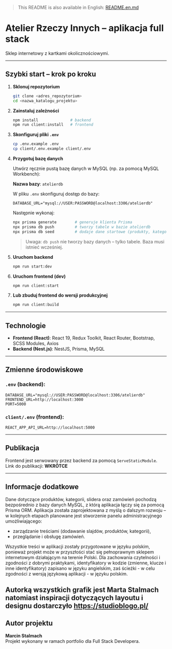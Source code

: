 > This README is also available in English: [README.en.md](README.en.md)

# Atelier Rzeczy Innych – aplikacja full stack

Sklep internetowy z kartkami okolicznościowymi.

---

## Szybki start – krok po kroku

1. **Sklonuj repozytorium**
   ```bash
   git clone <adres_repozytorium>
   cd <nazwa_katalogu_projektu>
   ```

2. **Zainstaluj zależności**
   ```bash
   npm install              # backend
   npm run client:install   # frontend
   ```

3. **Skonfiguruj pliki `.env`**
   ```bash
   cp .env.example .env
   cp client/.env.example client/.env
   ```

4. **Przygotuj bazę danych**

   Utwórz ręcznie pustą bazę danych w MySQL (np. za pomocą MySQL Workbench):

   **Nazwa bazy**: `atelierdb`

   W pliku `.env` skonfiguruj dostęp do bazy:

   ```
   DATABASE_URL="mysql://USER:PASSWORD@localhost:3306/atelierdb"
   ```

   Następnie wykonaj:

   ```bash
   npx prisma generate        # generuje klienta Prisma
   npx prisma db push         # tworzy tabele w bazie atelierdb
   npx prisma db seed         # dodaje dane startowe (produkty, kategorie, slider)
   ```

   > Uwaga: `db push` nie tworzy bazy danych – tylko tabele. Baza musi istnieć wcześniej.

5. **Uruchom backend**
   ```bash
   npm run start:dev
   ```

6. **Uruchom frontend (dev)**
   ```bash
   npm run client:start
   ```

7. **Lub zbuduj frontend do wersji produkcyjnej**
   ```bash
   npm run client:build
   ```

---

## Technologie

- **Frontend (React)**: React 19, Redux Toolkit, React Router, Bootstrap, SCSS Modules, Axios
- **Backend (Nest.js)**: NestJS, Prisma, MySQL

---

## Zmienne środowiskowe

### `.env` (backend):

```
DATABASE_URL="mysql://USER:PASSWORD@localhost:3306/atelierdb"
FRONTEND_URL=http://localhost:3000
PORT=5000
```

### `client/.env` (frontend):

```
REACT_APP_API_URL=http://localhost:5000
```

---

## Publikacja

Frontend jest serwowany przez backend za pomocą `ServeStaticModule`. 
Link do publikacji: **WKRÓTCE**

---

## Informacje dodatkowe

Dane dotyczące produktów, kategorii, slidera oraz zamówień pochodzą bezpośrednio z bazy danych MySQL, z którą aplikacja łączy się za pomocą Prisma ORM. Aplikacja została zaprojektowana z myślą o dalszym rozwoju – w kolejnych etapach planowane jest stworzenie panelu administracyjnego umożliwiającego:

- zarządzanie treściami (dodawanie slajdów, produktów, kategorii),
- przeglądanie i obsługę zamówień.

Wszystkie treści w aplikacji zostały przygotowane w języku polskim, ponieważ projekt może w przyszłości stać się pełnoprawnym sklepem internetowym działającym na terenie Polski. Dla zachowania czytelności i zgodności z dobrymi praktykami, identyfikatory w kodzie (zmienne, klucze i inne identyfikatory) zapisano w języku angielskim, zaś ścieżki - w celu zgodności z wersją językową aplikacji - w języku polskim.

Autorką wszystkich grafik jest Marta Stalmach natomiast inspiracji dotyczących layoutu i designu dostarczyło https://studioblogo.pl/
---

## Autor projektu

**Marcin Stalmach**  
Projekt wykonany w ramach portfolio dla Full Stack Developera.
